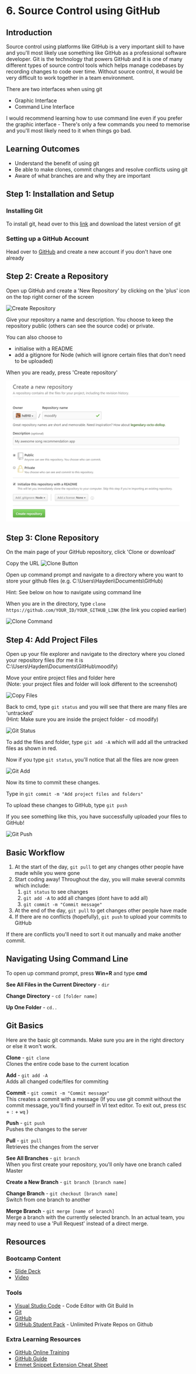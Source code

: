 # 6. Source Control using GitHub
## Introduction
Source control using platforms like GitHub is a very important skill to have and you'll most likely use something like GitHub as a professional software developer. Git is the technology that powers GitHub and it is one of many different types of source control tools which helps manage codebases by recording changes to code over time. Without source control, it would be very difficult to work together in a team environment.

There are two interfaces when using git
* Graphic Interface
* Command Line Interface

I would recommend learning how to use command line even if you prefer the graphic interface - There's only a few commands you need to memorise and you'll most likely need to it when things go bad.

## Learning Outcomes
* Understand the benefit of using git
* Be able to make clones, commit changes and resolve conflicts using git
* Aware of what branches are and why they are important

## Step 1: Installation and Setup
### Installing Git
To install git, head over to this [link](https://git-scm.com/) and download the latest version of git

### Setting up a GitHub Account
Head over to [GitHub](https://github.com/) and create a new account if you don't have one already 

## Step 2: Create a Repository
Open up GitHub and create a 'New Repository' by clicking on the 'plus' icon on the top right corner of the screen

![Create Repository](img/create_repository.PNG)

Give your repository a name and description. You choose to keep the repository public (others can see the source code) or private. 

You can also choose to 
* initialise with a README 
* add a gitignore for Node (which will ignore certain files that don't need to be uploaded) 

When you are ready, press 'Create repository'

![Create Repository Form](img/create_repository_form.PNG)

## Step 3: Clone Repository
On the main page of your GitHub repository, click 'Clone or download'

Copy the URL
![Clone Button](img/clone_button.PNG)

Open up command prompt and navigate to a directory where you want to store your github files (e.g. C:\Users\Hayden\Documents\GitHub\)

Hint: See below on how to navigate using command line

When you are in the directory, type `clone https://github.com/YOUR_ID/YOUR_GITHUB_LINK` (the link you copied earlier)

![Clone Command](img/clone_command.PNG)

## Step 4: Add Project Files
Open up your file explorer and navigate to the directory where you cloned your repository files (for me it is C:\Users\Hayden\Documents\GitHub\moodify)

Move your entire project files and folder here  
(Note: your project files and folder will look different to the screenshot)

![Copy Files](img/copy_files.PNG)

Back to cmd, type `git status` and you will see that there are many files are 'untracked'  
(Hint: Make sure you are inside the project folder - cd moodify)

![Git Status](img/git_status.PNG)

To add the files and folder, type `git add -A` which will add all the untracked files as shown in red.

Now if you type `git status`, you'll notice that all the files are now green 

![Git Add](img/git_add.PNG)

Now its time to commit these changes. 

Type in `git commit -m "Add project files and folders"`

To upload these changes to GitHub, type `git push`

If you see something like this, you have successfully uploaded your files to GitHub!

![Git Push](img/git_push.PNG)


## Basic Workflow
1. At the start of the day, `git pull` to get any changes other people have made while you were gone
2. Start coding away! 
Throughout the day, you will make several commits which include:
   1. `git status` to see changes
   2. `git add -A` to add all changes (dont have to add all)
   3. `git commit -m "Commit message"`
3. At the end of the day, `git pull` to get changes other people have made
4. If there are no conflicts (hopefully), `git push` to upload your commits to GitHub

If there are conflicts you'll need to sort it out manually and make another commit.

## Navigating Using Command Line

To open up command prompt, press **Win+R** and type **cmd**

**See All Files in the Current Directory** - `dir`

**Change Directory** - `cd [folder name]`

**Up One Folder** - `cd..`

## Git Basics
Here are the basic git commands. Make sure you are in the right directory or else it won't work.

**Clone** - `git clone`  
Clones the entire code base to the current location 

**Add** - `git add -A`  
Adds all changed code/files for commiting 

**Commit** - `git commit -m "Commit message"`  
This creates a commit with a message (If you use git commit without the commit message, you'll find yourself in VI text editor. To exit out, press `ESC` + `:` + `wq`  ) 

**Push** - `git push`  
Pushes the changes to the server

**Pull** - `git pull`  
Retrieves the changes from the server

**See All Branches** - `git branch`  
When you first create your repository, you'll only have one branch called Master

**Create a New Branch** - `git branch [branch name]`

**Change Branch** - `git checkout [branch name]`  
Switch from one branch to another

**Merge Branch**  - `git merge [name of branch]`  
Merge a branch with the currently selected branch. In an actual team, you may need to use a 'Pull Request' instead of a direct merge.




## Resources
### Bootcamp Content
* [Slide Deck](http://link.com)
* [Video](http://link.com)

### Tools
* [Visual Studio Code](https://code.visualstudio.com) - Code Editor with Git Build In 
* [Git](https://git-scm.com/)
* [GitHub](https://github.com)
* [GitHub Student Pack](https://education.github.com/pack) - Unlimited Private Repos on Github

### Extra Learning Resources
* [GitHub Online Training](https://try.github.io/)
* [GitHub Guide](https://guides.github.com/)
* [Emmet Snippet Extension Cheat Sheet](http://docs.emmet.io/cheat-sheet/)
